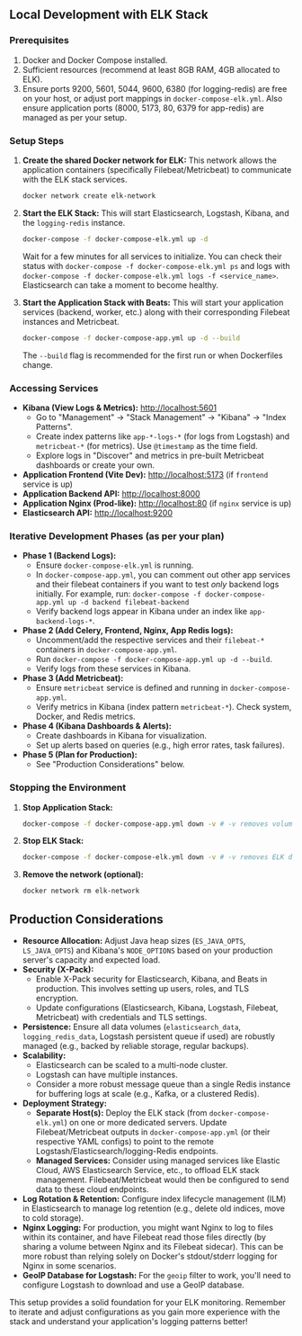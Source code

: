 
## Local Development with ELK Stack

### Prerequisites

1.  Docker and Docker Compose installed.
2.  Sufficient resources (recommend at least 8GB RAM, 4GB allocated to ELK).
3.  Ensure ports 9200, 5601, 5044, 9600, 6380 (for logging-redis) are free on your host, or adjust port mappings in `docker-compose-elk.yml`.
    Also ensure application ports (8000, 5173, 80, 6379 for app-redis) are managed as per your setup.

### Setup Steps

1.  **Create the shared Docker network for ELK:**
    This network allows the application containers (specifically Filebeat/Metricbeat) to communicate with the ELK stack services.
    ```bash
    docker network create elk-network
    ```

2.  **Start the ELK Stack:**
    This will start Elasticsearch, Logstash, Kibana, and the `logging-redis` instance.
    ```bash
    docker-compose -f docker-compose-elk.yml up -d
    ```
    Wait for a few minutes for all services to initialize. You can check their status with `docker-compose -f docker-compose-elk.yml ps` and logs with `docker-compose -f docker-compose-elk.yml logs -f <service_name>`.
    Elasticsearch can take a moment to become healthy.

3.  **Start the Application Stack with Beats:**
    This will start your application services (backend, worker, etc.) along with their corresponding Filebeat instances and Metricbeat.
    ```bash
    docker-compose -f docker-compose-app.yml up -d --build
    ```
    The `--build` flag is recommended for the first run or when Dockerfiles change.

### Accessing Services

*   **Kibana (View Logs & Metrics):** [http://localhost:5601](http://localhost:5601)
    *   Go to "Management" -> "Stack Management" -> "Kibana" -> "Index Patterns".
    *   Create index patterns like `app-*-logs-*` (for logs from Logstash) and `metricbeat-*` (for metrics). Use `@timestamp` as the time field.
    *   Explore logs in "Discover" and metrics in pre-built Metricbeat dashboards or create your own.
*   **Application Frontend (Vite Dev):** [http://localhost:5173](http://localhost:5173) (if `frontend` service is up)
*   **Application Backend API:** [http://localhost:8000](http://localhost:8000)
*   **Application Nginx (Prod-like):** [http://localhost:80](http://localhost:80) (if `nginx` service is up)
*   **Elasticsearch API:** [http://localhost:9200](http://localhost:9200)

### Iterative Development Phases (as per your plan)

*   **Phase 1 (Backend Logs):**
    *   Ensure `docker-compose-elk.yml` is running.
    *   In `docker-compose-app.yml`, you can comment out other app services and their filebeat containers if you want to test *only* backend logs initially.
        For example, run: `docker-compose -f docker-compose-app.yml up -d backend filebeat-backend`
    *   Verify backend logs appear in Kibana under an index like `app-backend-logs-*`.
*   **Phase 2 (Add Celery, Frontend, Nginx, App Redis logs):**
    *   Uncomment/add the respective services and their `filebeat-*` containers in `docker-compose-app.yml`.
    *   Run `docker-compose -f docker-compose-app.yml up -d --build`.
    *   Verify logs from these services in Kibana.
*   **Phase 3 (Add Metricbeat):**
    *   Ensure `metricbeat` service is defined and running in `docker-compose-app.yml`.
    *   Verify metrics in Kibana (index pattern `metricbeat-*`). Check system, Docker, and Redis metrics.
*   **Phase 4 (Kibana Dashboards & Alerts):**
    *   Create dashboards in Kibana for visualization.
    *   Set up alerts based on queries (e.g., high error rates, task failures).
*   **Phase 5 (Plan for Production):**
    *   See "Production Considerations" below.

### Stopping the Environment

1.  **Stop Application Stack:**
    ```bash
    docker-compose -f docker-compose-app.yml down -v # -v removes volumes including Filebeat/Metricbeat data
    ```
2.  **Stop ELK Stack:**
    ```bash
    docker-compose -f docker-compose-elk.yml down -v # -v removes ELK data volumes
    ```
3.  **Remove the network (optional):**
    ```bash
    docker network rm elk-network
    ```

## Production Considerations

*   **Resource Allocation:** Adjust Java heap sizes (`ES_JAVA_OPTS`, `LS_JAVA_OPTS`) and Kibana's `NODE_OPTIONS` based on your production server's capacity and expected load.
*   **Security (X-Pack):**
    *   Enable X-Pack security for Elasticsearch, Kibana, and Beats in production. This involves setting up users, roles, and TLS encryption.
    *   Update configurations (Elasticsearch, Kibana, Logstash, Filebeat, Metricbeat) with credentials and TLS settings.
*   **Persistence:** Ensure all data volumes (`elasticsearch_data`, `logging_redis_data`, Logstash persistent queue if used) are robustly managed (e.g., backed by reliable storage, regular backups).
*   **Scalability:**
    *   Elasticsearch can be scaled to a multi-node cluster.
    *   Logstash can have multiple instances.
    *   Consider a more robust message queue than a single Redis instance for buffering logs at scale (e.g., Kafka, or a clustered Redis).
*   **Deployment Strategy:**
    *   **Separate Host(s):** Deploy the ELK stack (from `docker-compose-elk.yml`) on one or more dedicated servers. Update Filebeat/Metricbeat outputs in `docker-compose-app.yml` (or their respective YAML configs) to point to the remote Logstash/Elasticsearch/logging-Redis endpoints.
    *   **Managed Services:** Consider using managed services like Elastic Cloud, AWS Elasticsearch Service, etc., to offload ELK stack management. Filebeat/Metricbeat would then be configured to send data to these cloud endpoints.
*   **Log Rotation & Retention:** Configure index lifecycle management (ILM) in Elasticsearch to manage log retention (e.g., delete old indices, move to cold storage).
*   **Nginx Logging:** For production, you might want Nginx to log to files within its container, and have Filebeat read those files directly (by sharing a volume between Nginx and its Filebeat sidecar). This can be more robust than relying solely on Docker's stdout/stderr logging for Nginx in some scenarios.
*   **GeoIP Database for Logstash:** For the `geoip` filter to work, you'll need to configure Logstash to download and use a GeoIP database.

This setup provides a solid foundation for your ELK monitoring. Remember to iterate and adjust configurations as you gain more experience with the stack and understand your application's logging patterns better!